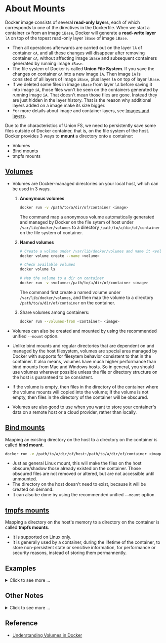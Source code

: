# About Mounts #

Docker image consists of several **read-only layers**, each of which
corresponds to one of the directives in the Dockerfile.  When we start
a container `cA` from an image `iBase`, Docker will generate a
**read-write layer** `lA` on top of the topest read-only layer `lBase`
of image `iBase`.
* Then all operations afterwards are carried out on the layer `lA` of
  container `cA`, and all these changes will disappear after removing
  container `cA`, without affecting image `iBase` and subsequent
  containers generated by running image `iBase`.
* The file system of Docker is called **Union File System**.  If you
  save the changes on container `cA` into a new image `iA`.  Then
  image `iA` is consisted of all layers of image `iBase`, plus layer
  `lA` on top of layer `lBase`.
* If we deleted some files in image `iBase` from layer `lA` before
  saving it into image `iA`, those files won't be seen on the
  containers generated by running image `iA`.  That doesn't mean those
  files are gone.  Instead they are just hidden in the layer history.
  That is the reason why additional layers added on a image make its
  size bigger.
* For more details about image and container layers, see [Images and
  layers](https://docs.docker.com/storage/storagedriver/).

Due to the characteristics of Union FS, we need to persistently save
some files outside of Docker container, that is, on the file system of
the host.  Docker provides 3 ways to **mount** a directory onto a
container:
* Volumes
* Bind mounts
* tmpfs mounts

## [Volumes](https://docs.docker.com/storage/volumes/) ##

* Volumes are Docker-managed directories on your local host, which can
  be used in 3 ways.
  1. **Anonymous volumes**

     ```bash
     docker run -v /path/to/a/dir/of/container <image>
     ```

     The command map a anonymous volume automatically generated and
     managed by Docker on the file sytem of host under
     `/var/lib/docker/volumes` to a directory
     `/path/to/a/dir/of/container` on the file system of container.
  1. **Named volumes**

     ```bash
     # Create a volume under /var/lib/docker/volumes and name it <volume>
     docker volume create --name <volume>

     # Check available volumes
     docker volume ls

     # Map the volume to a dir on container
     docker run -v <volume>:/path/to/a/dir/of/container <image>
     ```

     The command first create a named volume under
     `/var/lib/docker/volumes`, and then map the volume to a directory
     `/path/to/a/dir/of/container` on the container.
  1. Share volumes among containers:

     ```bash
     docker run --volumes-from <container> <image>
     ```

* Volumes can also be created and mounted by using the recommended
  unified `--mount` option.
* Unlike bind mounts and regular directories that are dependent on and
  managed by the host filesystem, volumes are special area managed by
  Docker with supports for filesytem behavior consistent to that in
  the container.  It also means, volumes have much higher performance
  than bind mounts from Mac and Windows hosts.  So in general, you
  should use volumes wherever possible unless the file or directory
  structure on the host is guaranteed to be consistent.
* If the volume is empty, then files in the directory of the container
  where the volume mounts will copied into the volume; If the volume
  is not empty, then files in the directory of the container will be
  obscured.
* Volumes are also good to use when you want to store your container's
  data on a remote host or a cloud provider, rather than locally.


## [Bind mounts](https://docs.docker.com/storage/bind-mounts/) ##

Mapping an existing directory on the host to a directory on the
container is called **bind mount**.

```bash
docker run -v /path/to/a/dir/of/host:/path/to/a/dir/of/container <image>
```

* Just as general Linux mount, this will make the files on the host
  obscure/shadow those already existed on the container.  Those
  obscured files are not removed or altered, but are not accessible
  until unmounted.
* The directory on the host doesn't need to exist, because it will be
  created on demand.
* It can also be done by using the recommended unified `--mount`
  option.


## [tmpfs mounts](https://docs.docker.com/storage/tmpfs/) ##

Mapping a directory on the host's memory to a directory on the
container is called **tmpfs mounts**.
* It is supported on Linux only.
* It is generally used by a container, during the lifetime of the
  container, to store non-persistent state or sensitive information,
  for performance or security reasons, instead of storing them
  permannently.


## Examples ##

<details>
<summary>Click to see more ...</summary>

```console
$ docker run -d --rm -it -h container --name ubuntu-volume -v /home/simon ubuntu
f64319429baf

$ docker ps -a
CONTAINER ID  IMAGE   COMMAND      CREATED        STATUS        PORTS  NAMES
f64319429baf  ubuntu  "/bin/bash"  7 seconds ago  Up 6 seconds         ubuntu-volume

$ docker volume ls  # Check available volume generated by Docker
DRIVER              VOLUME NAME
local               b17e59405de1

$ # Use Go Template to check mount information of the volume mapped to 
$ # container 'ubuntu-volume'.
$ # Here jd is a tool for viewing JSON.
$ docker inspect -f "{{json .Mounts}}" ubuntu-volume | jq .
[
  {
    "Type": "volume",
    "Name": "b17e59405de1",
    "Source": "/var/lib/docker/volumes/b17e59405de1/_data",
    "Destination": "/home/simon",
    "Driver": "local",
    "Mode": "",
    "RW": true,
    "Propagation": ""
  }
]

$ sudo ls /var/lib/docker/volumes/b17e59405de1/
_data

$ docker attach ubuntu-volume  # go into container

root@container:/# ls /home/
simon

root@container:/# ls /home/simon/
root@container:/# read escape sequence  # Use Ctrl+Q+P to put container in background

$ docker ps -a
CONTAINER ID  IMAGE   COMMAND      CREATED       STATUS       PORTS  NAMES
f64319429baf  ubuntu  "/bin/bash"  a minute ago  Up a minute         ubuntu-volume

$ # Modify files in the volume on the host
$ sudo bash -c "echo hello > /var/lib/docker/volumes/b17e59405de1/_data/abc"

$ sudo cat /var/lib/docker/volumes/b17e59405de1/_data/abc
hello

$ docker attach ubuntu-volume  # go into container again

root@container:/# cat /home/simon/abc 
hello

root@container:/# cat /home/simon/abc 
hello

root@container:/# ll /home/simon/
total 12
drwxr-xr-x 2 root root 4096 Nov 24 03:58 ./
drwxr-xr-x 1 root root 4096 Nov 24 03:55 ../
-rw-r--r-- 1 root root    6 Nov 24 03:58 abc

root@container:/# echo simon >> /home/simon/abc 
root@container:/# cat /home/simon/abc 
hello
simon

root@container:/# read escape sequence  # Use Ctrl+Q+P to put container in background again

$ docker ps -a
CONTAINER ID  IMAGE   COMMAND      CREATED        STATUS        PORTS  NAMES
f64319429baf  ubuntu  "/bin/bash"  4 minutes ago  Up 4 minutes         ubuntu-volume

$ sudo cat /var/lib/docker/volumes/b17e59405de1/_data/abc  # Check modification 
hello
simon

$ docker volume rm b17e59405de1  # Remove a volume
b17e59405de1

$ docker volume create  # Create a volume
0280dc142b07

$ docker volume ls
DRIVER              VOLUME NAME
local               0280dc142b07

$ docker volume rm 0280dc142b07
0280dc142b07

$ docker volume ls
DRIVER              VOLUME NAME

$ docker volume create --name test  # Create a volume and give it a name
test

$ docker volume ls
DRIVER              VOLUME NAME
local               test

$ docker volume inspect test   # Check the volume info
[
    {
        "CreatedAt": "2018-11-24T15:09:57+08:00",
        "Driver": "local",
        "Labels": {},
        "Mountpoint": "/var/lib/docker/volumes/test/_data",
        "Name": "test",
        "Options": {},
        "Scope": "local"
    }
]

$ sudo bash -c 'echo "hello" >> /var/lib/docker/volumes/test/_data/abc'

$ sudo cat /var/lib/docker/volumes/test/_data/abc
hello

$ # New a container, and map a existing volume to a dir inside the container.
$ # Then the files already existed in the volume will shadow those inside the container.
$ docker run -it --rm -h container --name ubuntu-volume -v test:/home/simon ubuntu
e5df1092e96f

root@container:/# cat /home/simon/abc 
hello

root@container:/# exit

$ docker ps -aq
$ docker volume ls -q
test

$ # Map /bin on the host to /bin on the container.
$ # So the binaries in /bin are those on the host
$ docker run -it --rm -h container --name ubuntu-volume -v /bin:/bin ubuntu

root@container:/# ls /bin/
bash           fuser       nisdomainname  stty
brltty         fusermount  ntfs-3g        su
bunzip2        getfacl     ntfs-3g.probe  sync
busybox        grep        ntfscat        systemctl
bzcat          gunzip      ntfscluster    systemd
bzcmp          gzexe       ntfscmp        systemd-ask-password
bzdiff         gzip        ntfsfallocate  systemd-escape
bzegrep        hciconfig   ntfsfix        systemd-hwdb
bzexe          hostname    ntfsinfo       systemd-inhibit
...

root@container:/# exit

$ # See the difference inside /bin on the host above and /bin on the container below
$ docker run -it --rm -h container --name ubuntu-volume ubuntu

root@container:/# ls /bin/
bash          cat            echo      ls             rbash       tempfile      zegrep
bunzip2       chgrp          egrep     lsblk          readlink    touch         zfgrep
bzcat         chmod          false     mkdir          rm          true          zforce
bzcmp         chown          fgrep     mknod          rmdir       umount        zgrep
bzdiff        cp             findmnt   mktemp         run-parts   uname         zless
bzegrep       dash           grep      more           sed         uncompress    zmore
bzexe         date           gunzip    mount          sh          vdir          znew
bzfgrep       dd             gzexe     mountpoint     sh.distrib  wdctl
bzgrep        df             gzip      mv             sleep       which
...

root@container:/# exit

$ docker container prune  # Remove unused container
$ docker volume prune     # Remove unused volume
$ docker ps -aq           # Check containers
$ docker volume ls -q     # Check volumes

$ # New a container and new a volume
$ docker run -itd -h container1 --name container1 -v /home/simon ubuntu
16d720adb189

$ docker ps -aq
16d720adb189

$ docker volume ls -q
3a75da9c2bb17f6be1e7

$ # See, 'destination' only shows in docker inspect container
$ docker volume inspect 3a75da9c2bb17f6be1e7
[
    {
        "CreatedAt": "2018-11-25T10:23:31+08:00",
        "Driver": "local",
        "Labels": null,
        "Mountpoint": "/var/lib/docker/volumes/3a75da9c2bb17f6be1e7/_data",
        "Name": "3a75da9c2bb17f6be1e7",
        "Options": null,
        "Scope": "local"
    }
]

$ # Share container between containers
$ docker run -it -h container2 --name container2 --volumes-from container1 ubuntu

root@container2:/# cd /home/
root@container2:/home# cd simon/
root@container2:/home/simon# ls
root@container2:

$ docker ps -aq
0a4a65c0d8a0
16d720adb189

$ docker attach container1

root@container1:/# echo "hello container1" >> /home/simon/abc
root@container1:/# read escape sequence

$ docker attach container2

root@container2:/home/simon# ls
abc

root@container2:/home/simon# cat abc 
hello container1

root@container2:/home/simon# echo "hello container2" >> abc 
root@container2:/home/simon# read escape sequence

$ docker attach container1

root@container1:/# cat /home/simon/abc 
hello container1
hello container2

root@container1:/# read escape sequence

$ docker stop container1 container2
container1
container2

$ docker ps -aq
0a4a65c0d8a0
16d720adb189

$ # Share volume with a third container
$ docker run -it -h container3 --name container3 --volumes-from container2 ubuntu

root@container3:/# ls /home/simon/abc 
/home/simon/abc

root@container3:/# cat /home/simon/abc 
hello container1
hello container2

root@container3:/# exit

$ # Use volume name to map.  However, the name is different from the previous volume
$ docker run -it -h container4 --name container4 -v 3a75da9c2bb1:/home/data ubuntu

root@container4:/# cd /home/
root@container4:/home# cd data/
root@container4:/home/data# ls 
root@container4:/home/data# exit

$ docker volume ls
DRIVER              VOLUME NAME
local               3a75da9c2bb1
local               3a75da9c2bb17f6be1e7

$ # This is the correct name for the volume to be shared.
$ docker run -it -h container5 --name container5 -v 3a75da9c2bb17f6be1e7:/home/data ubuntu

root@container5:/# ls /home/data/
abc
root@container5:/# cat /home/data/abc 
hello container1
hello container2
root@container5:/# exit
```

</details>

## Other Notes ##

<details>
<summary>Click to see more ...</summary>

If you want files created or changed inside a volume to be valid, you
should put those operations before the `volume` directive:

```dockerfile
from ubuntu

run mkdir /home/data
run echo "hello" >> /home/data/abc

volume /home/data  # volume directive after operations to the files
cmd ["bash"]
```

```dockerfile
from ubuntu

volume /home/data  # volume directive before operations to the files

run echo "hello" >> /home/data/abc
cmd ["bash"]
```

```console
$ # Notice the order between volume directive and the file modification
$ cat Dockerfile
from ubuntu
run mkdir /home/data
run echo "hello" >> /home/data/abc
volume /home/data
cmd ["bash"]

$ docker build -t testvolume .
Sending build context to Docker daemon  2.048kB
Step 1/5 : from ubuntu
 ---> 93fd78260bd1
Step 2/5 : run mkdir /home/data
 ---> Running in 01671d764ca4
Removing intermediate container 01671d764ca4
 ---> dfe4c3ffc537
Step 3/5 : run echo "hello" >> /home/data/abc
 ---> Running in 8834fbe8dbac
Removing intermediate container 8834fbe8dbac
 ---> 60a7d5b878f4
Step 4/5 : volume /home/data
 ---> Running in 0d257a7c9e67
Removing intermediate container 0d257a7c9e67
 ---> 5d0fa2936b9f
Step 5/5 : cmd ["bash"]
 ---> Running in cf66aaef0363
Removing intermediate container cf66aaef0363
 ---> dac633d0f3f5
Successfully built dac633d0f3f5
Successfully tagged testvolume:latest

$ docker ps -aq
$ docker volume ls -q

$ # New a container, mount volume, /home/data/abc does exist
$ docker run -it --rm testvolume

root@b5cd2a2ee79a:/# cd /home/data
root@b5cd2a2ee79a:/home/data# cat abc 
hello

root@b5cd2a2ee79a:/home/data# exit

$ docker volume ls -q
651b43a9bf819ea8ec47

$ mkdir volume
$ echo "simon" >> volume/def
$ docker volume rm 651b43a9bf819ea8ec47
651b43a9bf819ea8ec47

$ docker volume ls -q

$ # If mount a existed dir on the host, /home/data/abc does not exist
$ docker run -it -v ${PWD}/volume:/home/data testvolume

root@bfd2d718e8ca:/# ls /home/data/
def

root@bfd2d718e8ca:/# cat /home/data/def 
simon

root@bfd2d718e8ca:/# exit

$ # Change the order of volume directive and file modification
$ emacs Dockerfile
$ cat Dockerfile
from ubuntu
volume /home/data
run echo "hello" >> /home/data/abc
cmd ["bash"]

$ docker build -t testvolume2 .
Sending build context to Docker daemon  2.048kB
Step 1/4 : from ubuntu
 ---> 93fd78260bd1
Step 2/4 : volume /home/data
 ---> Running in 6c7d8e6b53d8
Removing intermediate container 6c7d8e6b53d8
 ---> 22a4a7cece07
Step 3/4 : run echo "hello" >> /home/data/abc
 ---> Running in 2142946a0638
Removing intermediate container 2142946a0638
 ---> ff893445d3a7
Step 4/4 : cmd ["bash"]
 ---> Running in 187f37a1bbf9
Removing intermediate container 187f37a1bbf9
 ---> 280e29e2a3f6
Successfully built 280e29e2a3f6
Successfully tagged testvolume2:latest

$ # See the modification is invalid
$ docker run -it testvolume2
root@3631906e5e3b:/# ls /home/data/
root@3631906e5e3b:/# cd /home/data/
root@3631906e5e3b:/home/data# ls
```

</details>


## Reference ##

- [Understanding Volumes in Docker](https://container-solutions.com/understanding-volumes-docker/)


